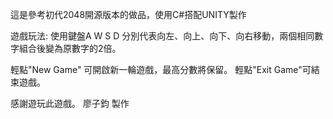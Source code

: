 這是參考初代2048開源版本的做品，使用C#搭配UNITY製作

遊戲玩法:
使用鍵盤A W S D 分別代表向左、向上、向下、向右移動，兩個相同數字組合後變為原數字的2倍。

輕點"New Game" 可開啟新一輪遊戲，最高分數將保留。
輕點"Exit Game"可結束遊戲。

感謝遊玩此遊戲。
廖子鈞 製作
